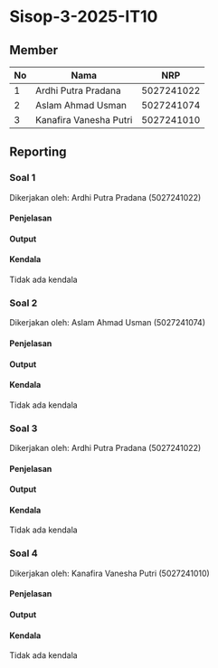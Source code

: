 # Sisop-3-2025-IT10

## Member

| No  | Nama                   | NRP        |
| --- | ---------------------- | ---------- |
| 1   | Ardhi Putra Pradana    | 5027241022 |
| 2   | Aslam Ahmad Usman      | 5027241074 |
| 3   | Kanafira Vanesha Putri | 5027241010 |

## Reporting

### Soal 1

Dikerjakan oleh: Ardhi Putra Pradana (5027241022)

#### Penjelasan

#### Output

#### Kendala

Tidak ada kendala

### Soal 2

Dikerjakan oleh: Aslam Ahmad Usman (5027241074)

#### Penjelasan

#### Output

#### Kendala

Tidak ada kendala

### Soal 3

Dikerjakan oleh: Ardhi Putra Pradana (5027241022)

#### Penjelasan

#### Output

#### Kendala

Tidak ada kendala

### Soal 4

Dikerjakan oleh: Kanafira Vanesha Putri (5027241010)

#### Penjelasan

#### Output

#### Kendala

Tidak ada kendala
